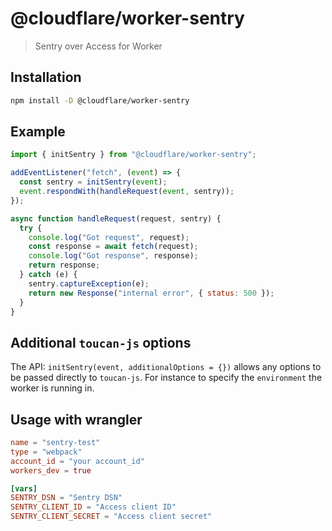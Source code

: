 # @cloudflare/worker-sentry

> Sentry over Access for Worker

## Installation

```bash
npm install -D @cloudflare/worker-sentry
```

## Example

```js
import { initSentry } from "@cloudflare/worker-sentry";

addEventListener("fetch", (event) => {
  const sentry = initSentry(event);
  event.respondWith(handleRequest(event, sentry));
});

async function handleRequest(request, sentry) {
  try {
    console.log("Got request", request);
    const response = await fetch(request);
    console.log("Got response", response);
    return response;
  } catch (e) {
    sentry.captureException(e);
    return new Response("internal error", { status: 500 });
  }
}
```

## Additional `toucan-js` options

The API: `initSentry(event, additionalOptions = {})` allows any options to be passed directly to `toucan-js`. For instance to specify the `environment` the worker is running in.

## Usage with wrangler

```toml
name = "sentry-test"
type = "webpack"
account_id = "your account_id"
workers_dev = true

[vars]
SENTRY_DSN = "Sentry DSN"
SENTRY_CLIENT_ID = "Access client ID"
SENTRY_CLIENT_SECRET = "Access client secret"
```
